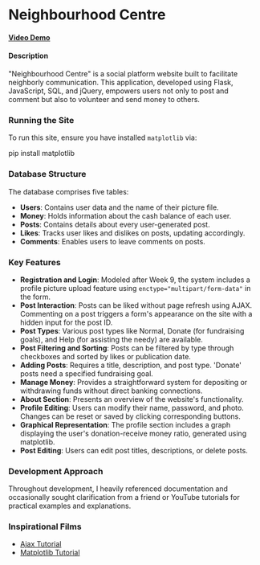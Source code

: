 # Neighbourhood Centre

#### [Video Demo](https://youtu.be/0aq4WhwBHkI)

#### Description

"Neighbourhood Centre" is a social platform website built to facilitate neighborly communication. This application, developed using Flask, JavaScript, SQL, and jQuery, empowers users not only to post and comment but also to volunteer and send money to others.

### Running the Site

To run this site, ensure you have installed `matplotlib` via:

pip install matplotlib

### Database Structure

The database comprises five tables:

- **Users**: Contains user data and the name of their picture file.
- **Money**: Holds information about the cash balance of each user.
- **Posts**: Contains details about every user-generated post.
- **Likes**: Tracks user likes and dislikes on posts, updating accordingly.
- **Comments**: Enables users to leave comments on posts.

### Key Features

- **Registration and Login**: Modeled after Week 9, the system includes a profile picture upload feature using `enctype="multipart/form-data"` in the form.
- **Post Interaction**: Posts can be liked without page refresh using AJAX. Commenting on a post triggers a form's appearance on the site with a hidden input for the post ID.
- **Post Types**: Various post types like Normal, Donate (for fundraising goals), and Help (for assisting the needy) are available.
- **Post Filtering and Sorting**: Posts can be filtered by type through checkboxes and sorted by likes or publication date.
- **Adding Posts**: Requires a title, description, and post type. 'Donate' posts need a specified fundraising goal.
- **Manage Money**: Provides a straightforward system for depositing or withdrawing funds without direct banking connections.
- **About Section**: Presents an overview of the website's functionality.
- **Profile Editing**: Users can modify their name, password, and photo. Changes can be reset or saved by clicking corresponding buttons.
- **Graphical Representation**: The profile section includes a graph displaying the user's donation-receive money ratio, generated using matplotlib.
- **Post Editing**: Users can edit post titles, descriptions, or delete posts.

### Development Approach

Throughout development, I heavily referenced documentation and occasionally sought clarification from a friend or YouTube tutorials for practical examples and explanations.

### Inspirational Films

- [Ajax Tutorial](https://www.youtube.com/watch?v=nF9riePnm80&ab_channel=RedEyedCoderClub)
- [Matplotlib Tutorial](https://www.youtube.com/watch?v=MPiz50TsyF0&ab_channel=CoreySchafer)
